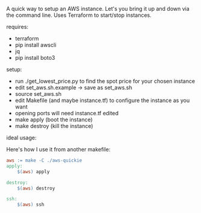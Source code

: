 A quick way to setup an AWS instance.
Let's you bring it up and down via the command line.
Uses Terraform to start/stop instances.

requires:
* terraform
* pip install awscli
* jq
* pip install boto3

setup:
* run ./get_lowest_price.py to find the spot price for your chosen instance
* edit set_aws.sh.example -> save as set_aws.sh
* source set_aws.sh
* edit Makefile (and maybe instance.tf) to configure the instance as you want
* opening ports will need instance.tf edited
* make apply (boot the instance)
* make destroy (kill the instance)

ideal usage:

Here's how I use it from another makefile:
```Makefile
aws := make -C ./aws-quickie
apply:
	$(aws) apply

destroy:
	$(aws) destroy

ssh:
	$(aws) ssh
```
